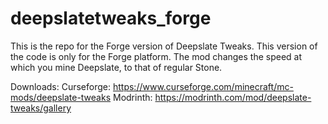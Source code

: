 # deepslatetweaks_forge
This is the repo for the Forge version of Deepslate Tweaks. This version of the code is only for the Forge platform.
The mod changes the speed at which you mine Deepslate, to that of regular Stone.

Downloads:
  Curseforge: https://www.curseforge.com/minecraft/mc-mods/deepslate-tweaks
  Modrinth: https://modrinth.com/mod/deepslate-tweaks/gallery

  
